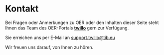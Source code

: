# Kontakt

Bei Fragen oder Anmerkungen zu OER oder den Inhalten dieser Seite steht Ihnen das Team des OER-Portals <a aria-describedby="twillo Hompage" href="https://twillo.de"><b>twillo</b></a> gern zur Verfügung.

Sie erreichen uns per E-Mail an <a aria-describedby="Twillo Kontakt E-Mail Adresse" href="mailto:support.twillo@tib.eu">support.twillo@tib.eu</a>

Wir freuen uns darauf, von Ihnen zu hören.

